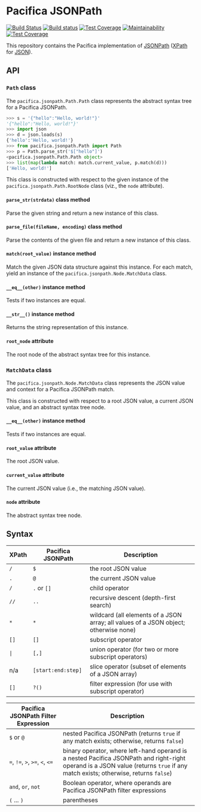 # Pacifica JSONPath
[![Build Status](https://travis-ci.org/pacifica/template-jsonpath.svg?branch=master)](https://travis-ci.org/pacifica/pacifica-jsonpath)
[![Build status](https://ci.appveyor.com/api/projects/status/eg2r1y37yvxi0b5p?svg=true)](https://ci.appveyor.com/project/pacifica/pacifica-jsonpath)
[![Test Coverage](https://api.codeclimate.com/v1/badges/d6149dbe182a3c761089/test_coverage)](https://codeclimate.com/github/pacifica/pacifica-jsonpath/test_coverage)
[![Maintainability](https://api.codeclimate.com/v1/badges/f2dba248b1a7966e5a49/maintainability)](https://codeclimate.com/github/pacifica/pacifica-jsonpath/maintainability)
[![Test Coverage](https://api.codeclimate.com/v1/badges/f2dba248b1a7966e5a49/test_coverage)](https://codeclimate.com/github/pacifica/pacifica-jsonpath/test_coverage)

This repository contains the Pacifica implementation of [JSONPath](http://goessner.net/articles/JsonPath/) ([XPath](https://www.w3.org/TR/xpath/all/) for [JSON](https://www.json.org/)).

## API

### `Path` class

The `pacifica.jsonpath.Path.Path` class represents the abstract syntax tree for a Pacifica JSONPath.

```python
>>> s = '{"hello":"Hello, world!"}'
'{"hello":"Hello, world!"}'
>>> import json
>>> d = json.loads(s)
{'hello':'Hello, world!'}
>>> from pacifica.jsonpath.Path import Path
>>> p = Path.parse_str('$["hello"]')
<pacifica.jsonpath.Path.Path object>
>>> list(map(lambda match: match.current_value, p.match(d)))
['Hello, world!']
```

This class is constructed with respect to the given instance of the `pacifica.jsonpath.Path.RootNode` class (viz., the `node` attribute).

#### `parse_str(strdata)` class method

Parse the given string and return a new instance of this class.

#### `parse_file(fileName, encoding)` class method

Parse the contents of the given file and return a new instance of this class.

#### `match(root_value)` instance method

Match the given JSON data structure against this instance.
For each match, yield an instance of the `pacifica.jsonpath.Node.MatchData` class.

#### `__eq__(other)` instance method

Tests if two instances are equal.

#### `__str__()` instance method

Returns the string representation of this instance.

#### `root_node` attribute

The root node of the abstract syntax tree for this instance.

### `MatchData` class

The `pacifica.jsonpath.Node.MatchData` class represents the JSON value and context for a Pacifica JSONPath match.

This class is constructed with respect to a root JSON value, a current JSON value, and an abstract syntax tree node.

#### `__eq__(other)` instance method

Tests if two instances are equal.

#### `root_value` attribute

The root JSON value.

#### `current_value` attribute

The current JSON value (i.e., the matching JSON value).

#### `node` attribute

The abstract syntax tree node.

## Syntax

| XPath | Pacifica JSONPath | Description |
| - | - | - |
| `/` | `$` | the root JSON value |
| `.` | `@` | the current JSON value |
| `/` | `.` or `[]` | child operator |
| `//` | `..` | recursive descent (depth-first search) |
| `*` | `*` | wildcard (all elements of a JSON array; all values of a JSON object; otherwise none) |
| `[]` | `[]` | subscript operator |
| <code>&#124;</code> | `[,]` | union operator (for two or more subscript operators) |
| n/a | `[start:end:step]` | slice operator (subset of elements of a JSON array) |
| `[]` | `?()` | filter expression (for use with subscript operator) |

| Pacifica JSONPath Filter Expression | Description |
| - | - |
| `$` or `@` | nested Pacifica JSONPath (returns `true` if any match exists; otherwise, returns `false`) |
| `=`, `!=`, `>`, `>=`, `<`, `<=` | binary operator, where left-hand operand is a nested Pacifica JSONPath and right-right operand is a JSON value (returns `true` if any match exists; otherwise, returns `false`) |
| `and`, `or`, `not` | Boolean operator, where operands are Pacifica JSONPath filter expressions |
| `(` ... `)` | parentheses |
